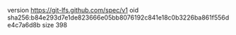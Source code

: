 version https://git-lfs.github.com/spec/v1
oid sha256:b84e293d7e1de823666e05bb8076192c841e18c0b3226ba861f556de4c7a6d8b
size 398
